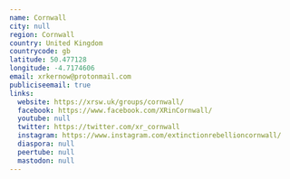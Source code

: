 ```yaml
---
name: Cornwall
city: null
region: Cornwall
country: United Kingdom
countrycode: gb
latitude: 50.477128
longitude: -4.7174606
email: xrkernow@protonmail.com
publiciseemail: true
links:
  website: https://xrsw.uk/groups/cornwall/
  facebook: https://www.facebook.com/XRinCornwall/
  youtube: null
  twitter: https://twitter.com/xr_cornwall
  instagram: https://www.instagram.com/extinctionrebellioncornwall/
  diaspora: null
  peertube: null
  mastodon: null
---
```

